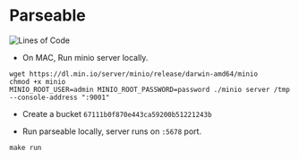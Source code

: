 # Parseable

![Lines of Code][s6]

- On MAC, Run minio server locally. 
```
wget https://dl.min.io/server/minio/release/darwin-amd64/minio
chmod +x minio
MINIO_ROOT_USER=admin MINIO_ROOT_PASSWORD=password ./minio server /tmp --console-address ":9001"
```

- Create a bucket ```67111b0f870e443ca59200b51221243b```

- Run parseable locally, server runs on ```:5678``` port.

```
make run
```

[s6]: https://tokei.rs/b1/github/crossterm-rs/crossterm?category=code